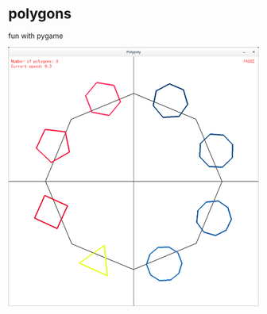 polygons
========

fun with pygame

![screenshot](https://raw.githubusercontent.com/Whisprin/polygons/master/raw/screenshot.png)
